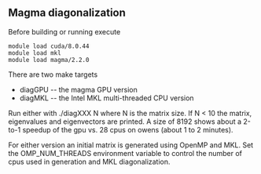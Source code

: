 ## Magma diagonalization

Before building or running execute

`module load cuda/8.0.44`  
`module load mkl`  
`module load magma/2.2.0`  

There are two make targets

* diagGPU -- the magma GPU version
* diagMKL -- the Intel MKL multi-threaded CPU version

Run either with ./diagXXX N where N is the matrix size.  If N < 10 the
matrix, eigenvalues and eigenvectors are printed.  A size of 8192 shows
about a 2-to-1 speedup of the gpu vs. 28 cpus on owens (about 1 to 2
minutes).

For either version an initial matrix is generated using OpenMP and MKL.
Set the OMP_NUM_THREADS environment variable to control the number of
cpus used in generation and MKL diagonalization.
